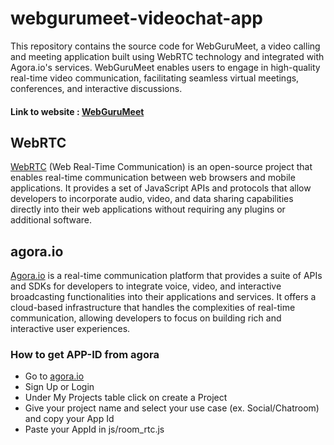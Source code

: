 # webgurumeet-videochat-app
This repository contains the source code for WebGuruMeet, a video calling and meeting application built using WebRTC technology and integrated with Agora.io's services. WebGuruMeet enables users to engage in high-quality real-time video communication, facilitating seamless virtual meetings, conferences, and interactive discussions.
#### Link to website : [WebGuruMeet](https://webgurumeet.web.app/)
## WebRTC
[WebRTC](https://www.webrtc.org) (Web Real-Time Communication) is an open-source project that enables real-time communication between web browsers and mobile applications. It provides a set of JavaScript APIs and protocols that allow developers to incorporate audio, video, and data sharing capabilities directly into their web applications without requiring any plugins or additional software.
## agora.io
[Agora.io](https://www.agora.io) is a real-time communication platform that provides a suite of APIs and SDKs for developers to integrate voice, video, and interactive broadcasting functionalities into their applications and services. It offers a cloud-based infrastructure that handles the complexities of real-time communication, allowing developers to focus on building rich and interactive user experiences.
### How to get APP-ID from agora
* Go to [agora.io](https://www.agora.io)
* Sign Up or Login
* Under My Projects table click on create a Project
* Give your project name and select your use case (ex. Social/Chatroom) and copy your App Id
* Paste your AppId in js/room_rtc.js
